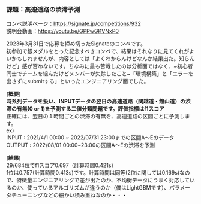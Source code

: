 ### 課題：高速道路の渋滞予測
コンペ説明ページ：https://signate.jp/competitions/932<br>
説明会動画：https://youtu.be/GPPwGKVNxP0

2023年3月31日で応募を締め切ったSignateのコンペです。<br>
初参加で銀メダルをとった記念すべきコンペで、結果はそれなりに見てくれがよいかもしれませんが、内容としては「よくわからんけどなんか結果出た。知らんけど」感が否めないです。ちなみに最も苦戦したのは分析面ではなく、~初心者同士でチームを組んだけどメンバーが失踪したこと~「環境構築」と「エラーを出さずにsubmitする」といったエンジニアリング面でした。

<b>[概要]</b><br>
<b>時系列データを扱い、INPUTデータの翌日の高速道路（関越道・館山道）の渋滞の有無(0 or 1)を予測する二値分類問題です。評価指標はf1スコア</b><br>
正確には、翌日の１時間ごとの渋滞の有無を、高速道路の区間ごとに予測します。<br>
ex)<br>
INPUT : 2021/4/1 00:00 ~ 2022/07/31 23:00までの区間A～Eのデータ<br>
OUTPUT : 2022/08/01 00:00~23:00の区間A～Eの渋滞を予測

<b>[結果]</b><br>
29/684位でf1スコア0.697（計算時間0.421s）<br>1位は0.757(計算時間0.413s)です。計算時間は同等(2位に関しては0.169s)なので、特徴量エンジニアリングで差が出たのか、不均衡データにうまく対応しているのか、使っているアルゴリズムが違うのか（僕はLightGBMです）、パラメータチューニングなどの細かい積み重ねなのか・・・
